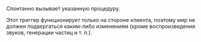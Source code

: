 Спонтанно вызывает указанную процедуру.

Этот триггер функционирует только на стороне клиента, поэтому мир не должен подвергаться каким-либо изменениям (кроме воспроизведения звуков, генерации частиц и т. п.).